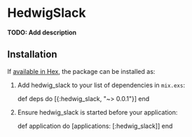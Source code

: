 # HedwigSlack

**TODO: Add description**

## Installation

If [available in Hex](https://hex.pm/docs/publish), the package can be installed as:

  1. Add hedwig_slack to your list of dependencies in `mix.exs`:

        def deps do
          [{:hedwig_slack, "~> 0.0.1"}]
        end

  2. Ensure hedwig_slack is started before your application:

        def application do
          [applications: [:hedwig_slack]]
        end
